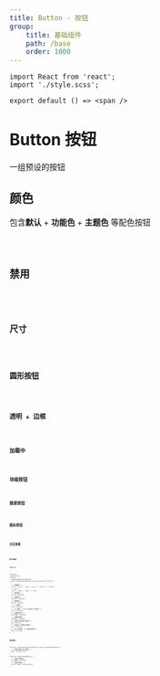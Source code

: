 ```yaml
---
title: Button - 按钮
group:
    title: 基础组件
    path: /base
    order: 1000
---
```



<!-- 样式 -->
```tsx | inline
import React from 'react';
import './style.scss';

export default () => <span />
```

# Button 按钮

一组预设的按钮

## 颜色

包含**默认** + **功能色** + **主题色** 等配色按钮

<code src="./button-demo-color.tsx" />

## 禁用
<code src="./button-demo-disabled.tsx" />

## 尺寸
<code src="./button-demo-size.tsx" />

## 圆形按钮
<code src="./button-demo-circle.tsx" />

## 透明 + 边框
<code src="./button-demo-outline.tsx" />

## 加载中
<code src="./button-demo-loading.tsx" />

## 块级按钮
<code src="./button-demo-block.tsx" />

## 链接按钮
<code src="./button-demo-link.tsx" />

## 图标按钮
<code src="./button-demo-icon.tsx" />

## 交互效果
<code src="./button-demo-effect.tsx" />


## props
**`<Button>`**
```tsx | pure
interface 
  ButtonProps
extends
  ComponentBasePropsWithAny,
  React.PropsWithoutRef<JSX.IntrinsicElements['button']> 
{
  /** 按钮颜色 */
  color?: 'blue' | 'red' | 'green' | 'yellow' | 'primary';
  /** 大小 */
  size?: 'large' | 'small' | 'mini';
  /** 圆形按钮 */
  circle?: boolean;
  /** 边框按钮 */
  outline?: boolean;
  /** 块级按钮 */
  block?: boolean;
  /** link按钮 */
  link?: boolean;
  /** icon按钮, children可以是Icon或文字 */
  icon?: boolean;
  /** 设置禁用状态 */
  disabled?: boolean;
  /** 设置加载状态 */
  loading?: boolean;
  /** 仅启用md风格的点击效果 */
  md?: boolean;
  /** 仅启用win风格的点击效果 */
  win?: boolean;
  /** 为link按钮时，href所指向的地址 */
  href?: string;
}
```

**相关接口**
```tsx | pure
interface ComponentBasePropsWithAny extends ComponentBaseProps{
  /** 透传到包裹元素上的属性 */
  [key: string]: any;
}

interface ComponentBaseProps {
  /** 包裹元素的类名 */
  className?: string;
  /** 包裹元素样式 */
  style?: React.CSSProperties;
}
```












